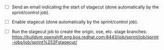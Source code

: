 - [ ] Send an email indicating the start of stagecut (done automatically by the sprint/control job).
- [ ] Enable stagecut (done automatically by the sprint/control job).
- [ ] Run the stagecut job to create the origin, ose, etc. stage branches: https://buildvm.openshift.eng.bos.redhat.com:8443/job/sprint/job/sprint-jobs/job/sprint%252Fstagecut/

